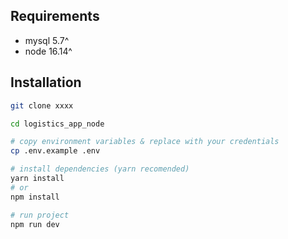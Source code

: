 ## Requirements

- mysql 5.7^
- node 16.14^

## Installation

```bash
git clone xxxx

cd logistics_app_node

# copy environment variables & replace with your credentials
cp .env.example .env

# install dependencies (yarn recomended)
yarn install
# or
npm install

# run project
npm run dev
```